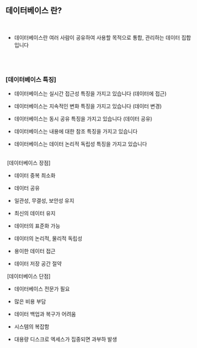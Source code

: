 ## 데이터베이스 란? 
<br>



- 데이터베이스란 여러 사람이 공유하여 사용할 목적으로 통합, 관리하는 데이터 집합입니다
<br>
<br>
<h3>[데이터베이스 특징]</h3>

- 데이터베이스는 실시간 접근성 특징을 가지고 있습니다 (데이터에 접근)<br>

- 데이터베이스는 지속적인 변화 특징을 가지고 있습니다 (데이터 변경)<br>

- 데이터베이스는 동시 공유 특징을 가지고 있습니다 (데이터 공유)<br>

- 데이터베이스는 내용에 대한 참조 특징을 가지고 있습니다<br>

- 데이터베이스는 데이터 논리적 독립성 특징을 가지고 있습니다<br>
​

​
[데이터베이스 장점]

- 데이터 중복 최소화

- 데이터 공유

- 일관성, 무결성, 보안성 유지

- 최신의 데이터 유지

- 데이터의 표준화 가능

- 데이터의 논리적, 물리적 독립성

- 용이한 데이터 접근

- 데이터 저장 공간 절약
​

​
[데이터베이스 단점]

- 데이터베이스 전문가 필요

- 많은 비용 부담

- 데이터 백업과 복구가 어려움

- 시스템의 복잡함

- 대용량 디스크로 엑세스가 집중되면 과부하 발생

